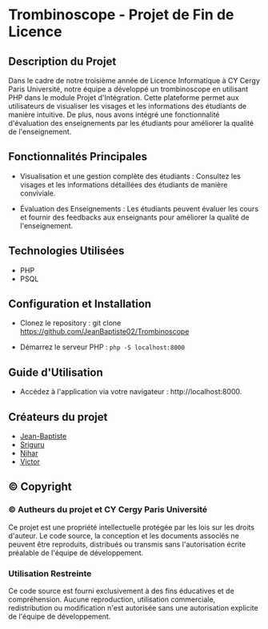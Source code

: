 # Trombinoscope - Projet de Fin de Licence

## Description du Projet

Dans le cadre de notre troisième année de Licence Informatique à CY Cergy Paris Université, notre équipe a développé un trombinoscope en utilisant PHP dans le module Projet d'Intégration. Cette plateforme permet aux utilisateurs de visualiser les visages et les informations des étudiants de manière intuitive. De plus, nous avons intégré une fonctionnalité d'évaluation des enseignements par les étudiants pour améliorer la qualité de l'enseignement.

## Fonctionnalités Principales

- Visualisation et une gestion complète des étudiants : Consultez les visages et les informations détaillées des étudiants de manière conviviale.

- Évaluation des Enseignements : Les étudiants peuvent évaluer les cours et fournir des feedbacks aux enseignants pour améliorer la qualité de l'enseignement.

## Technologies Utilisées

- PHP
- PSQL

## Configuration et Installation

- Clonez le repository : git clone https://github.com/JeanBaptiste02/Trombinoscope

- Démarrez le serveur PHP : ```php -S localhost:8000```

## Guide d'Utilisation

- Accédez à l'application via votre navigateur : http://localhost:8000.

## Créateurs du projet 

- [Jean-Baptiste](https://github.com/JeanBaptiste02)
- [Sriguru](https://github.com/Sriguru95)
- [Nihar](#)
- [Victor](https://github.com/Seed4616)

## © Copyright 

### © Autheurs du projet et CY Cergy Paris Université 

Ce projet est une propriété intellectuelle protégée par les lois sur les droits d'auteur. Le code source, la conception et les documents associés ne peuvent être reproduits, distribués ou transmis sans l'autorisation écrite préalable de l'équipe de développement.

### Utilisation Restreinte

Ce code source est fourni exclusivement à des fins éducatives et de compréhension. Aucune reproduction, utilisation commerciale, redistribution ou modification n'est autorisée sans une autorisation explicite de l'équipe de développement.
